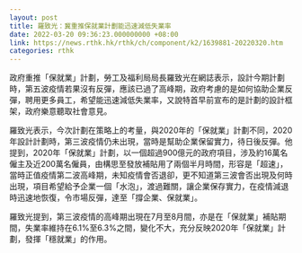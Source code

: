 ```yaml
---
layout: post
title: 羅致光：冀重推保就業計劃能迅速減低失業率
date: 2022-03-20 09:36:23.000000000 +08:00
link: https://news.rthk.hk/rthk/ch/component/k2/1639881-20220320.htm
categories: rthk
---
```


政府重推「保就業」計劃，勞工及福利局局長羅致光在網誌表示，設計今期計劃時，第五波疫情若果沒有反彈，應該已過了高峰期，政府考慮的是如何協助企業反彈，聘用更多員工，希望能迅速減低失業率，又說特首早前宣布的是計劃的設計框架，政府樂意聽取社會意見。

羅致光表示，今次計劃在策略上的考量，與2020年的「保就業」計劃不同，2020年設計計劃時，第三波疫情仍未出現，當時是幫助企業保留實力，待日後反彈。他提到，2020年「保就業」計劃，以一個超過900億元的政府項目，涉及約16萬名僱主及近200萬名僱員，由構思至發放補貼用了兩個半月時間，形容是「超速」，當時正值疫情第二波高峰期，未知疫情會否退卻，更不知道第三波會否出現及何時出現，項目希望給予企業一個「水泡」，渡過難關，讓企業保存實力，在疫情減退時迅速地恢復，令巿場反彈，達至「撐企業、保就業」。

羅致光提到，第三波疫情的高峰期出現在7月至8月間，亦是在「保就業」補貼期間，失業率維持在6.1%至6.3%之間，變化不大，充分反映2020年「保就業」計劃，發揮「穩就業」的作用。

